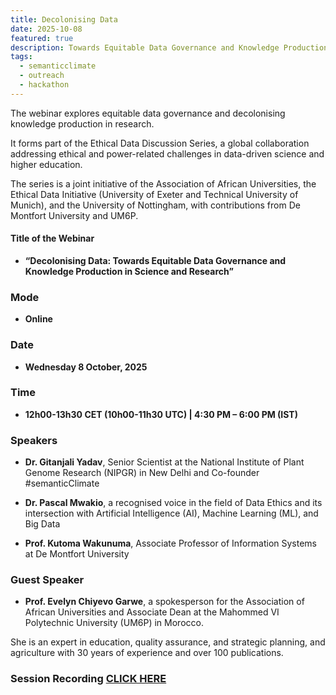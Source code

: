 ```yaml
---
title: Decolonising Data 
date: 2025-10-08
featured: true
description: Towards Equitable Data Governance and Knowledge Production in Science and Research
tags:
  - semanticclimate
  - outreach
  - hackathon
---
```


The webinar explores equitable data governance and decolonising knowledge production in research.

It forms part of the Ethical Data Discussion Series, a global collaboration addressing ethical and power-related challenges in data-driven science and higher education.

The series is a joint initiative of the Association of African Universities, the Ethical Data Initiative (University of Exeter and Technical University of Munich), and the University of Nottingham, with contributions from De Montfort University and UM6P.

#### Title of the Webinar 

- **“Decolonising Data: Towards Equitable Data Governance and Knowledge Production in Science and Research”**

### Mode

- **Online**

### Date

- **Wednesday 8 October, 2025**
  
### Time

- **12h00-13h30 CET (10h00-11h30 UTC) | 4:30 PM – 6:00 PM (IST)**

### Speakers

- **Dr. Gitanjali Yadav**, Senior Scientist at the National Institute of Plant Genome Research (NIPGR) in New Delhi and Co-founder #semanticClimate

- **Dr. Pascal Mwakio**, a recognised voice in the field of Data Ethics and its intersection with Artificial Intelligence (AI), Machine Learning (ML), and Big Data

- **Prof. Kutoma Wakunuma**, Associate Professor of Information Systems at De Montfort University

### Guest Speaker

- **Prof. Evelyn Chiyevo Garwe**, a spokesperson for the Association of African Universities and Associate Dean at the Mahommed VI Polytechnic University (UM6P) in Morocco.

She is an expert in education, quality assurance, and strategic planning, and agriculture with 30 years of experience and over 100 publications.

### Session Recording [CLICK HERE](https://events.teams.microsoft.com/event/7486b7ae-48d7-4e3f-8d27-6dafc13f06e7@fc063264-1071-470b-a583-1cc2fa50b8bf?vod&presenterKey=c5d5a3a3-bb72-448c-8cf3-d3ae080f9396)
